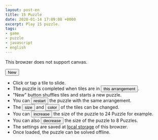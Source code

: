 ```yaml
---
layout: post-en
title: 15 Puzzle
date: 2020-01-14 17:09:08 +0000
excerpt: Play 15 puzzle.
tags:
- game
- puzzle
- javascript
- english
---
```

<canvas id="canvas">This browzer does not support canvas.</canvas>
<div id="message"></div>
<div id="lang" style="display: none;">en</div>
<button id="new" onclick="board.newGame()">New</button>
<script src="/js/15.js"></script>

- Click or tap a tile to slide.
- The puzzle is completed when tiles are in <button onclick="board.showGoal()">this arrangement</button>.
- "New" button shuffles tiles and starts a new puzzle.
- You can <button onclick="board.restartGame()">restart</button> the puzzle with the same arrangement.
- The <button onclick="board.changeTileSize()">size</button> and
    <button onclick="board.changeMode()">color</button> of the tiles can be changed.
- You can <button onclick="board.incPuzzleSize()">increase</button> the size of the puzzle to 24 Puzzle for example.
- You can also <button onclick="board.decPuzzleSize()">decrease</button> the size of the puzzle to 8 Puzzles.
- The settings are saved at [local storage](https://en.wikipedia.org/wiki/Web_storage) of this browzer.
- Once loaded, the puzzle can be solved offline.
